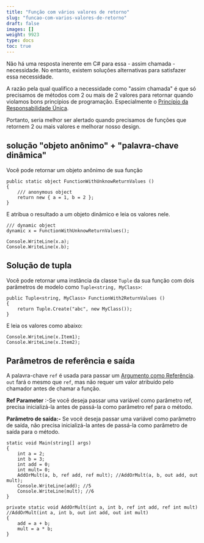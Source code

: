 ```yaml
---
title: "Função com vários valores de retorno"
slug: "funcao-com-varios-valores-de-retorno"
draft: false
images: []
weight: 9923
type: docs
toc: true
---
```


Não há uma resposta inerente em C# para essa - assim chamada - necessidade. No entanto, existem soluções alternativas para satisfazer essa necessidade.

A razão pela qual qualifico a necessidade como "assim chamada" é que só precisamos de métodos com 2 ou mais de 2 valores para retornar quando violamos bons princípios de programação. Especialmente o [Princípio da Responsabilidade Única][1].

Portanto, seria melhor ser alertado quando precisamos de funções que retornem 2 ou mais valores e melhorar nosso design.


[1]: https://en.wikipedia.org/wiki/Single_responsibility_principle

## solução "objeto anônimo" + "palavra-chave dinâmica"
Você pode retornar um objeto anônimo de sua função

    public static object FunctionWithUnknowReturnValues ()
    {
        /// anonymous object
        return new { a = 1, b = 2 };
    }

E atribua o resultado a um objeto dinâmico e leia os valores nele.

    /// dynamic object
    dynamic x = FunctionWithUnknowReturnValues();

    Console.WriteLine(x.a);
    Console.WriteLine(x.b);

## Solução de tupla
Você pode retornar uma instância da classe `Tuple` da sua função com dois parâmetros de modelo como `Tuple<string, MyClass>`:

    public Tuple<string, MyClass> FunctionWith2ReturnValues ()
    {
        return Tuple.Create("abc", new MyClass());
    }

E leia os valores como abaixo:

    Console.WriteLine(x.Item1);
    Console.WriteLine(x.Item2);

## Parâmetros de referência e saída
A palavra-chave `ref` é usada para passar um [Argumento como Referência][1]. `out` fará o mesmo que `ref`, mas não requer um valor atribuído pelo chamador antes de chamar a função.

**Ref Parameter** :-Se você deseja passar uma variável como parâmetro ref, precisa inicializá-la antes de passá-la como parâmetro ref para o método.

**Parâmetro de saída:-**
Se você deseja passar uma variável como parâmetro de saída, não precisa inicializá-la antes de passá-la como parâmetro de saída para o método.

    static void Main(string[] args)
    {
        int a = 2;
        int b = 3;
        int add = 0;
        int mult= 0;
        AddOrMult(a, b, ref add, ref mult); //AddOrMult(a, b, out add, out mult);
        Console.WriteLine(add); //5
        Console.WriteLine(mult); //6
    }
    
    private static void AddOrMult(int a, int b, ref int add, ref int mult) //AddOrMult(int a, int b, out int add, out int mult)
    {
        add = a + b;
        mult = a * b;
    }


[1]: https://www.wikiod.com/pt/docs/c%23/3014/value-type-vs-reference-type#t=201607261617231313768

